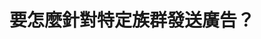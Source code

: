<div class="flex flex-col justify-center items-center w-full h-full relative">
  <h1>要怎麼針對特定族群發送廣告？</h1>
</div>